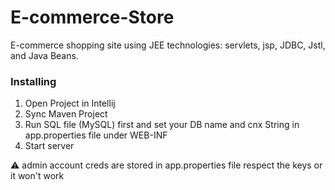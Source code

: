 # E-commerce-Store 
E-commerce shopping site 
using JEE technologies: 
servlets, jsp, JDBC, Jstl, and Java Beans.

### Installing
1. Open Project in Intellij 
2. Sync Maven Project
3. Run SQL file (MySQL) first and set your DB name and cnx String in app.properties file under WEB-INF
4. Start server



⚠ admin account creds are stored in app.properties file respect the keys or it won't work  

